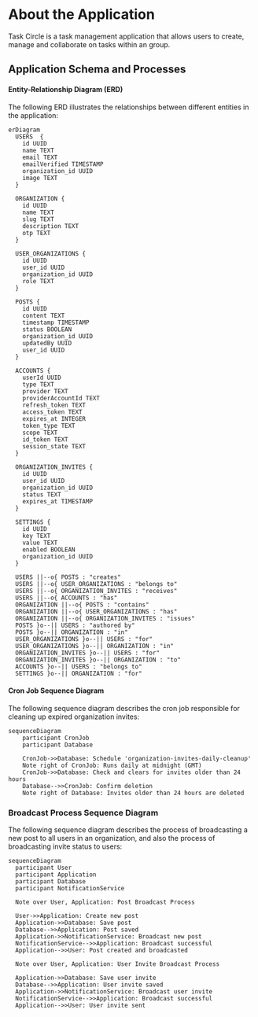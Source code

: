
# About the Application

Task Circle is a task management application that allows users to create, manage and collaborate on tasks within an group.

## Application Schema and Processes

#### Entity-Relationship Diagram (ERD)

The following ERD illustrates the relationships between different entities in the application:

```mermaid
erDiagram
  USERS  {
    id UUID
    name TEXT
    email TEXT
    emailVerified TIMESTAMP
    organization_id UUID
    image TEXT
  }

  ORGANIZATION {
    id UUID
    name TEXT
    slug TEXT
    description TEXT
    otp TEXT
  }

  USER_ORGANIZATIONS {
    id UUID
    user_id UUID
    organization_id UUID
    role TEXT
  }

  POSTS {
    id UUID
    content TEXT
    timestamp TIMESTAMP
    status BOOLEAN
    organization_id UUID
    updatedBy UUID
    user_id UUID
  }

  ACCOUNTS {
    userId UUID
    type TEXT
    provider TEXT
    providerAccountId TEXT
    refresh_token TEXT
    access_token TEXT
    expires_at INTEGER
    token_type TEXT
    scope TEXT
    id_token TEXT
    session_state TEXT
  }

  ORGANIZATION_INVITES {
    id UUID
    user_id UUID
    organization_id UUID
    status TEXT
    expires_at TIMESTAMP
  }

  SETTINGS {
    id UUID
    key TEXT
    value TEXT
    enabled BOOLEAN
    organization_id UUID
  }

  USERS ||--o{ POSTS : "creates"
  USERS ||--o{ USER_ORGANIZATIONS : "belongs to"
  USERS ||--o{ ORGANIZATION_INVITES : "receives"
  USERS ||--o{ ACCOUNTS : "has"
  ORGANIZATION ||--o{ POSTS : "contains"
  ORGANIZATION ||--o{ USER_ORGANIZATIONS : "has"
  ORGANIZATION ||--o{ ORGANIZATION_INVITES : "issues"
  POSTS }o--|| USERS : "authored by"
  POSTS }o--|| ORGANIZATION : "in"
  USER_ORGANIZATIONS }o--|| USERS : "for"
  USER_ORGANIZATIONS }o--|| ORGANIZATION : "in"
  ORGANIZATION_INVITES }o--|| USERS : "for"
  ORGANIZATION_INVITES }o--|| ORGANIZATION : "to"
  ACCOUNTS }o--|| USERS : "belongs to"
  SETTINGS }o--|| ORGANIZATION : "for"

```

#### Cron Job Sequence Diagram

The following sequence diagram describes the cron job responsible for cleaning up expired organization invites:

```mermaid
sequenceDiagram
    participant CronJob
    participant Database

    CronJob->>Database: Schedule 'organization-invites-daily-cleanup'
    Note right of CronJob: Runs daily at midnight (GMT)
    CronJob->>Database: Check and clears for invites older than 24 hours
    Database-->>CronJob: Confirm deletion
    Note right of Database: Invites older than 24 hours are deleted
```

<!-- mmdc -i README.mmd -o output.svg -->

### Broadcast Process Sequence Diagram

The following sequence diagram describes the process of broadcasting a new post to all users in an organization, and also the process of broadcasting invite status to users:

```mermaid
sequenceDiagram
  participant User
  participant Application
  participant Database
  participant NotificationService

  Note over User, Application: Post Broadcast Process

  User->>Application: Create new post
  Application->>Database: Save post
  Database-->>Application: Post saved
  Application->>NotificationService: Broadcast new post
  NotificationService-->>Application: Broadcast successful
  Application-->>User: Post created and broadcasted

  Note over User, Application: User Invite Broadcast Process

  Application->>Database: Save user invite
  Database-->>Application: User invite saved
  Application->>NotificationService: Broadcast user invite
  NotificationService-->>Application: Broadcast successful
  Application-->>User: User invite sent

```
